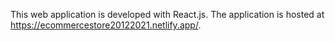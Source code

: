 This web application is developed with React.js. The application is hosted at https://ecommercestore20122021.netlify.app/.
